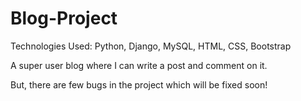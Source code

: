 # Blog-Project

Technologies Used: Python, Django, MySQL, HTML, CSS, Bootstrap

A super user blog where I can write a post and comment on it. 

But, there are few bugs in the project which will be fixed soon!
